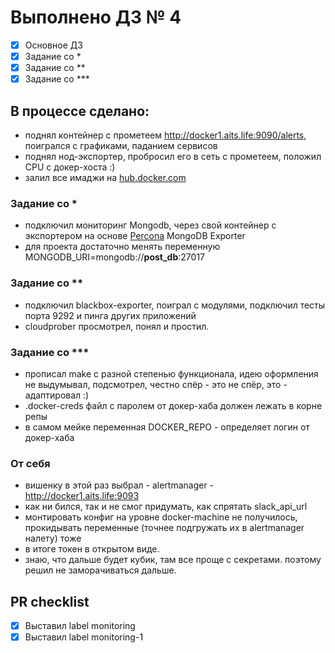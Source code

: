 # Выполнено ДЗ № 4
 - [X] Основное ДЗ
 - [X] Задание со *
 - [X] Задание со **
 - [X] Задание со ***

## В процессе сделано:
  - поднял контейнер с прометеем http://docker1.aits.life:9090/alerts, поигрался с графиками, паданием сервисов
  - поднял нод-экспортер, пробросил его в сеть с прометеем, положил CPU с докер-хоста :)
  - залил все имаджи на [hub.docker.com](https://hub.docker.com/u/vasyakrg)

### Задание со *
  - подключил мониторинг Mongodb, через свой контейнер с экспортером на основе [Percona](https://github.com/percona/mongodb_exporter) MongoDB Exporter
  - для проекта достаточно менять переменную MONGODB_URI=mongodb://**post_db**:27017

### Задание со **
  - подключил blackbox-exporter, поиграл с модулями, подключил тесты порта 9292 и пинга других приложений
  - cloudprober просмотрел, понял и простил.

### Задание со ***
  - прописал make с разной степенью функционала, идею оформления не выдумывал, подсмотрел, честно спёр - это не спёр, это - адаптировал :)
  - .docker-creds файл с паролем от докер-хаба должен лежать в корне репы
  - в самом мейке переменная DOCKER_REPO - определяет логин от докер-хаба

### От себя
  - вишенку в этой раз выбрал - alertmanager - http://docker1.aits.life:9093
  - как ни бился, так и не смог придумать, как спрятать slack_api_url
  - монтировать конфиг на уровне docker-machine не получилось, прокидывать переменные (точнее подгружать их в alertmanager налету) тоже
  - в итоге токен в открытом виде.
  - знаю, что дальше будет кубик, там все проще с секретами. поэтому решил не заморачиваться дальше.

## PR checklist
  - [X] Выставил label monitoring
  - [X] Выставил label monitoring-1
